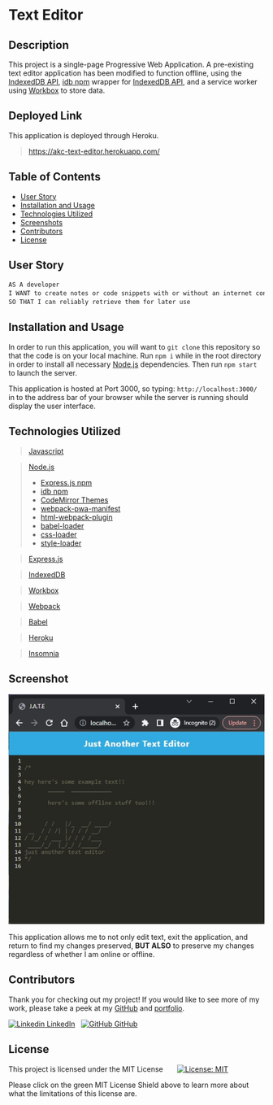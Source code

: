 
# Text Editor

## Description

This project is a single-page Progressive Web Application. A pre-existing text editor application has been modified to function offline, using the [IndexedDB API](https://developer.mozilla.org/en-US/docs/Web/API/IndexedDB_API), [idb npm](https://www.npmjs.com/package/idb) wrapper for [IndexedDB API](https://developer.mozilla.org/en-US/docs/Web/API/IndexedDB_API), and a service worker using [Workbox](https://developer.chrome.com/docs/workbox/) to store data.


## Deployed Link

This application is deployed through Heroku.   

> https://akc-text-editor.herokuapp.com/


## Table of Contents

- [User Story](#user-story)
- [Installation and Usage](#installation-and-usage)
- [Technologies Utilized](#technologies-utilized)
- [Screenshots](#screenshots)
- [Contributors](#contributors)
- [License](#license)


## User Story

```md
AS A developer
I WANT to create notes or code snippets with or without an internet connection
SO THAT I can reliably retrieve them for later use
```


## Installation and Usage

In order to run this application, you will want to `git clone` this repository so that the code is on your local machine. Run `npm i` while in the root directory in order to install all necessary [Node.js](https://nodejs.org/en/) dependencies. Then run `npm start` to launch the server.

This application is hosted at Port 3000, so typing: `http://localhost:3000/` in to the address bar of your browser while the server is running should display the user interface.

## Technologies Utilized

> [Javascript](https://www.javascript.com/)

> [Node.js](https://nodejs.org/en/)
> - [Express.js npm](https://www.npmjs.com/package/express)
> - [idb npm](https://www.npmjs.com/package/idb)
> - [CodeMirror Themes](https://www.npmjs.com/package/code-mirror-themes)
> - [webpack-pwa-manifest](https://www.npmjs.com/package/webpack-pwa-manifest)
> - [html-webpack-plugin](https://www.npmjs.com/package/html-webpack-plugin)
> - [babel-loader](https://www.npmjs.com/package/babel-loader)
> - [css-loader](https://www.npmjs.com/package/css-loader)
> - [style-loader](https://www.npmjs.com/package/style-loader)

> [Express.js](https://expressjs.com/)

> [IndexedDB](https://developer.mozilla.org/en-US/docs/Web/API/IndexedDB_API)

> [Workbox](https://developer.chrome.com/docs/workbox/)

> [Webpack](https://webpack.js.org/)

> [Babel](https://babeljs.io/)

> [Heroku](https://www.heroku.com/what)

> [Insomnia](https://docs.insomnia.rest/insomnia/get-started)


## Screenshot

![Screenshot](/client/src/images/19thumbnail.jpg)

This application allows me to not only edit text, exit the application, and return to find my changes preserved, **BUT ALSO** to preserve my changes regardless of whether I am online or offline.

## Contributors

Thank you for checking out my project! If you would like to see more of my work, please take a peek at my [GitHub](https://github.com/anitachengalva/) and [portfolio](http://anitachengalva.github.io/portfolio).

[![Linkedin](https://i.stack.imgur.com/gVE0j.png) LinkedIn](https://www.linkedin.com/anitachengalva)
&nbsp;
[![GitHub](https://i.stack.imgur.com/tskMh.png) GitHub](https://github.com/anitachengalva)


## License

This project is licensed under the MIT License &nbsp; &nbsp; &nbsp; [![License: MIT](https://img.shields.io/badge/License-MIT-green.svg)](https://choosealicense.com/licenses/mit/)

Please click on the green MIT License Shield above to learn more about what the limitations of this license are.